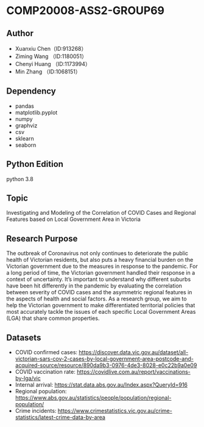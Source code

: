 # COMP20008-ASS2-GROUP69

## Author
+ Xuanxiu Chen（ID:913268）
+ Ziming Wang （ID:1180051）
+ Chenyi Huang （ID:1173994）
+ Min Zhang （ID:1068151）

## Dependency
+ pandas
+ matplotlib.pyplot
+ numpy
+ graphviz
+ csv
+ sklearn
+ seaborn

## Python Edition
python 3.8

## Topic
Investigating and Modeling of the Correlation of COVID
Cases and Regional Features based on Local Government Area in Victoria

## Research Purpose
The outbreak of Coronavirus not only continues to deteriorate the public health of Victorian residents, but also puts a heavy financial burden on the Victorian government due to the measures in response to the pandemic. For a long period of time, the Victorian government handled their response in a context of uncertainty. It’s important to understand why different suburbs have been hit differently in the pandemic by evaluating the correlation between severity of COVID cases and the asymmetric regional features in the aspects of health and social factors. As a research group, we aim to help the Victorian government to make differentiated territorial policies that most accurately tackle the issues of each specific Local Government Areas (LGA) that share common properties.

## Datasets
+ COVID confirmed cases: https://discover.data.vic.gov.au/dataset/all-victorian-sars-cov-2-cases-by-local-government-area-postcode-and-acquired-source/resource/890da9b3-0976-4de3-8028-e0c22b9a0e09
+ COVID vaccination rate: https://covidlive.com.au/report/vaccinations-by-lga/vic
+ Internal arrival: https://stat.data.abs.gov.au/Index.aspx?QueryId=916
+ Regional population: https://www.abs.gov.au/statistics/people/population/regional-population/
+ Crime incidents: https://www.crimestatistics.vic.gov.au/crime-statistics/latest-crime-data-by-area


